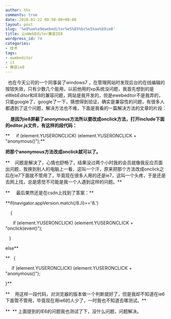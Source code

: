```yaml
---
author: ths
comments: true
date: 2010-01-22 00:50:00+00:00
layout: post
slug: '%e8%ae%a9ewebeditor%e5%85%bc%e5%ae%b9ie8'
title: 让eWebEditor兼容IE8
wordpress_id: 74
categories:
- 技术
tags:
- ewebeditor
- it
- 兼容ie8
---
```


  也在今天公司的一个同事装了windows7
，在管理网站时发现后台的在线编辑的按钮失效，只有少数几个能用，以前他用的xp系统没问题，我首先想到的是eWebEditor和IE8的兼容问题，网站是我开发的，但是ewebeditor不是我弄的，只能google了，google了一下，猜想得到验证，确实是兼容性的问题，有很多人都遇到了这个问题，解决方法也不难，下面是我看的一篇解决方法的文章的片段：





   
**是因为ie8屏蔽了anonymous方法所以要改成onclick方法，打开include下面的editor.js文件，有这样的段代码：**






**    
if (element.YUSERONCLICK) (element.YUSERONCLICK +
"anonymous()");**





**把那个anonymous方法改成onclick就可以了。**






**   
问题是解决了，心情也舒畅了，结果没过两个小时我的会员就像我反应页面出问题，我换到别人的电脑上一看，这叫一个汗，原来把那个方法改成onclick之后在ie7下面就不管用了，毕竟现在很多人用的还是ie7，这叫一个头疼，于是还是去网上找，总是感觉不可能是我一个人遇到这样的问题。**






**    
最后果然还是在csdn上找到了答案：**





**if(navigator.appVersion.match(/8./i)=='8.')  

   
{  

     
if (element.YUSERONCLICK) (element.YUSERONCLICK +
"onclick(event)");    


   }  

else**





**  
{  

    
if (element.YUSERONCLICK) (element.YUSERONCLICK +
"anonymous()");  

}**






**   
用这样一段代码，对浏览器的版本做一个判断就好了，但是我却不知道在ie6下面管不管用，毕竟现在用ie6的人少了，一时我也不知道去哪测试。**





**  **
上面提到的IE6的问题我也测试了下，没什么问题，问题解决。



